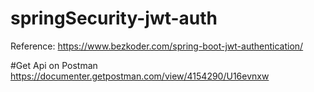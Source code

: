# springSecurity-jwt-auth

Reference: https://www.bezkoder.com/spring-boot-jwt-authentication/

#Get Api on Postman
https://documenter.getpostman.com/view/4154290/U16evnxw
